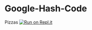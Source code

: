 # Google-Hash-Code
Pizzas
[![Run on Repl.it](https://repl.it/badge/github/kdonthi/Google-Hash-Code)](https://repl.it/github/kdonthi/Google-Hash-Code)